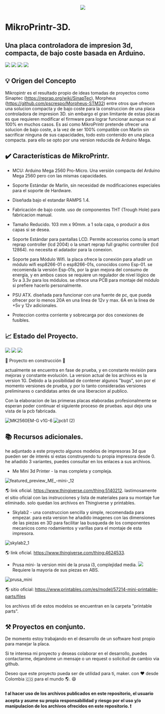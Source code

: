 <p align="center">
<img src=https://github.com/Lmart89/MikroPrintr-3D/assets/42391946/adc98b10-5be8-494d-9cd8-6f2932e612d1">
</p>

# MikroPrintr-3D.
## Una placa controladora de impresion 3d, compacta, de bajo coste basada en Arduino.

<p align="center">

   <img src="https://img.shields.io/badge/STATUS-EN%20DESAROLLO-green"> <img src="https://img.shields.io/github/license/Lmart89/Mikroprintr-3D"> <img src="https://img.shields.io/badge/Basado_en-Arduino-blue"> <img src="https://img.shields.io/github/forks/Lmart89/MikroPrintr-3D?color=green">

</p>

## 💡 Origen del Concepto

Mikropintr es el resultado propio de ideas tomadas de proyectos como Sinaptec (https://reprap.org/wiki/SinapTec), Morpheus (https://github.com/pscrespo/Morpheus-STM32) entre otros que ofrecen una solucion compacta y de bajo coste para la construccion de una placa controladora de impresion 3D. sin embargo el gran limitante de estas placas es que requieren modificar el firmware para lograr funcionar aunque no al 100% en muchos casos.
Es asi como MikroPrintr pretende ofrecer una solucion de bajo coste, a la vez de ser 100% compatible con Marlin sin sacrificar ninguna de sus capacidades, todo esto contenido en una placa compacta. para ello se opto por una version reducida de Arduino Mega.

## :heavy_check_mark: Características de MikroPrintr.

- MCU: Arduino Mega 2560 Pro-Micro. Una versión compacta del Arduino Mega 2560 pero con las mismas capacidades.

- Soporte Estándar de Marlin, sin necesidad de modificaciones especiales para el soporte de Hardware. 

- Diseñada bajo el estandar RAMPS 1.4.

- Fabricación de bajo coste. uso de componentes THT (Trough Hole) para fabricacion manual. 

- Tamaño Reducido. 103 mm x 90mm. a 1 sola capa, o producir a dos capas si se desea.

- Soporte Estándar para pantallas LCD. Permite accesorios como la smart reprap controller (lcd 2004) o la smart reprap full graphic controller (lcd 12864). no necesita el adatador para la conexion.
  
- Soporte para Módulo Wifi. la placa ofrece la conexión para añadir un módulo wifi esp8266-01 o esp8266-01s, conocidos como Esp-01. se recomienda la versión Esp-01s, por la gran mejora del consumo de energía, y en ambos casos se requiere un regulador de nivel lógico de 5v a 3.3v para los módulos. se ofrece una PCB para montaje del módulo si prefiere hacerlo personalmente. 

- PSU ATX. diseñada para funcionar con una fuente de pc, que pueda ofrecer por lo menos 20A en una linea de 12v y max. 6A en la linea de +5v y 12v adicionales.

- Proteccion contra corriente y sobrecarga por dos conexiones de fusibles. 


## :chart_with_upwards_trend: Estado del Proyecto.

<img src="https://img.shields.io/badge/STATUS:-%20ACTIVO-green"> <img src="https://img.shields.io/github/last-commit/Lmart89/mikroprintr-3D/main"> <img src="https://img.shields.io/badge/Work%20in%20_Progress-8A2BE2"> 

:construction: Proyecto en construcción :construction:

actualmente se encuentra en fase de prueba, y en constante revisión para mejoras y constante evolución.
La version actual de los archivos es la version 1G. Debido a la posibilidad de contener algunos "bugs", son por el momento versiones de prueba,
y por lo tanto consideradas versiones preliminares o candidatas antes de una liberacion al publico.

Con la elaboracion de las primeras placas elaboradas profesionalmente se esperan poder continuar el siguiente proceso de pruebas. aqui dejo una vista de la pcb fabricada.

![MK2560EM-G v1G-6](https://github.com/Lmart89/MikroPrintr-3D/assets/42391946/b7758e84-6ec3-454d-9e4d-8ec850b0c561) ![pcb1 (2)](https://github.com/Lmart89/MikroPrintr-3D/assets/42391946/c738c8f0-bd2f-444a-a74a-e2b8dbaf5939)







## :books: Recursos adicionales.

he adjuntado a este proyecto algunos modelos de impresoras 3d que pueden ser de interés si estas construyendo tu propia impresora desde 0. he añadido 3 variantes, puedes consultar en los enlaces a sus archivos.

- Me Mini 3d Printer - la mas completa y compleja.
  
 ![featured_preview_ME_-_mini_-_12](https://github.com/Lmart89/MikroPrintr-3D/assets/42391946/46812bdc-8866-457e-95c1-b1a581d16094)

:earth_americas: link oficial. https://www.thingiverse.com/thing:5140212. lastimosamente el sitio oficial con las instrucciones y lista de materiales para su montaje fue eliminado. solo quedan los archivos en Thingiverse y printables.

- Skylab2 - una construccion sencilla y simple, recomendada para empezar. 
para esta version he añadido imagenes con las dimensiones de las piezas en 3D para facilitar laa busqueda de los componentes mecanicos como rodamientos y varillas para el montaje de esta impresora.

![skylab2_1](https://github.com/Lmart89/MikroPrintr-3D/assets/42391946/04487701-f611-479c-83f3-e13e89c8b58e)

:earth_americas: link oficial. https://www.thingiverse.com/thing:4624533.

- Prusa mini- la version mini de la prusa i3, complejidad media.
  <img src="https://img.shields.io/badge/IMPORTANTE-blue"> Requiere la mayoria de sus piezas en ABS. 

![prusa_mini](https://github.com/Lmart89/MikroPrintr-3D/assets/42391946/c5f544c7-e0e4-4b27-9812-66b6006dfd71)


🌎 sitio oficial: https://www.printables.com/es/model/57214-mini-printable-parts/files

los archivos stl de estos modelos se encuentran en la carpeta "printable parts".

## :hammer_and_pick: Proyectos en conjunto. 
De momento estoy trabajando en el desarrollo de un software host propio para manejar la placa.

Si te interesa mi proyecto y deseas colaborar en el desarrollo, puedes contactarme, dejandome un mensaje o un request o solicitud de cambio via github.

Deseo que este proyecto pueda ser de utilidad para ti, maker. con :heart: desde Colombia 🇨🇴 para el mundo 🌎. :smile:

### <h4> :heavy_exclamation_mark: al hacer uso de los archivos publicados en este repositorio, el usuario acepta y asume su propia responsabilidad y riesgo por el uso y/o manipulacion de los archivos ofrecidos en este repositorio. :heavy_exclamation_mark: </h>

